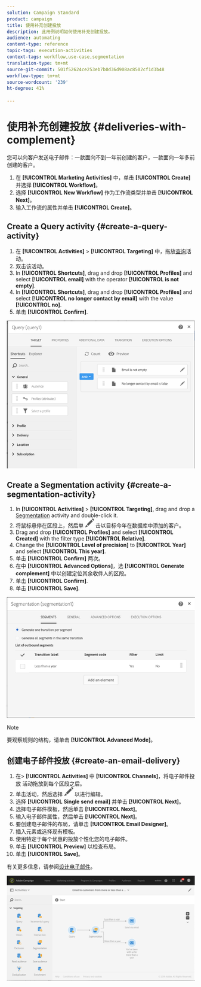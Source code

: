 ```yaml
---
solution: Campaign Standard
product: campaign
title: 使用补充创建投放
description: 此用例说明如何使用补充创建投放。
audience: automating
content-type: reference
topic-tags: execution-activities
context-tags: workflow,use-case,segmentation
translation-type: tm+mt
source-git-commit: 501f52624ce253eb7b0d36d908ac8502cf1d3b48
workflow-type: tm+mt
source-wordcount: '239'
ht-degree: 41%

---
```



# 使用补充创建投放 {#deliveries-with-complement}

您可以向客户发送电子邮件：一款面向不到一年前创建的客户，一款面向一年多前创建的客户。

1. 在 **[!UICONTROL Marketing Activities]** 中，单击 **[!UICONTROL Create]** 并选择 **[!UICONTROL Workflow]**。
1. 选择 **[!UICONTROL New Workflow]** 作为工作流类型并单击 **[!UICONTROL Next]**。
1. 输入工作流的属性并单击 **[!UICONTROL Create]**。

## Create a Query activity {#create-a-query-activity}

1. 在 **[!UICONTROL Activities]** > **[!UICONTROL Targeting]** 中，拖放[查询](../../automating/using/query.md)活动。
1. 双击该活动。
1. In **[!UICONTROL Shortcuts]**, drag and drop **[!UICONTROL Profiles]** and select **[!UICONTROL email]** with the operator **[!UICONTROL is not empty]**.
1. In **[!UICONTROL Shortcuts]**, drag and drop **[!UICONTROL Profiles]** and select **[!UICONTROL no longer contact by email]** with the value **[!UICONTROL no]**.
1. 单击 **[!UICONTROL Confirm]**.

![](assets/wf-complement-query.png)

## Create a Segmentation activity {#create-a-segmentation-activity}

1. In **[!UICONTROL Activities]** > **[!UICONTROL Targeting]**, drag and drop a [Segmentation](../../automating/using/segmentation.md) activity and double-click it.
1. 将鼠标悬停在区段上，然后单 ![](assets/edit_darkgrey-24px.png) 击以目标今年在数据库中添加的客户。
1. Drag and drop **[!UICONTROL Profiles]** and select **[!UICONTROL Created]** with the filter type **[!UICONTROL Relative]**.
1. Change the **[!UICONTROL Level of precision]** to **[!UICONTROL Year]** and select **[!UICONTROL This year]**.
1. 单击 **[!UICONTROL Confirm]** 两次。
1. 在中 **[!UICONTROL Advanced Options]**，选 **[!UICONTROL Generate complement]** 中以创建定位其余收件人的区段。
1. 单击 **[!UICONTROL Confirm]**.
1. 单击 **[!UICONTROL Save]**.

![](assets/wf-complement-segmentation.png)

>[!NOTE]
>
>要观察规则的结构，请单击 **[!UICONTROL Advanced Mode]**。

## 创建电子邮件投放 {#create-an-email-delivery}

1. 在> **[!UICONTROL Activities]** 中 **[!UICONTROL Channels]**，将电子邮件投放 [](../../automating/using/email-delivery.md) 活动拖放到每个区段之后。
1. 单击活动，然后选择 ![](assets/edit_darkgrey-24px.png) 以进行编辑。
1. 选择 **[!UICONTROL Single send email]** 并单击 **[!UICONTROL Next]**。
1. 选择电子邮件模板，然后单击 **[!UICONTROL Next]**。
1. 输入电子邮件属性，然后单击 **[!UICONTROL Next]**。
1. 要创建电子邮件的布局，请单击 **[!UICONTROL Email Designer]**。
1. 插入元素或选择现有模板。
1. 使用特定于每个优惠的投放个性化您的电子邮件。
1. 单击 **[!UICONTROL Preview]** 以检查布局。
1. 单击 **[!UICONTROL Save]**。

有关更多信息，请参阅[设计电子邮件](../../designing/using/designing-from-scratch.md#designing-an-email-content-from-scratch)。

![](assets/wf-deliveries-with-a-complement.png)
